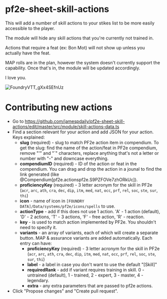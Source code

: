 # pf2e-sheet-skill-actions

This will add a number of skill actions to your stikes list to be more easily accessible to the player.

The module will hide any skill actions that you're currently not trained in.

Actions that require a feat (ex: Bon Mot) will not show up unless you actually have the feat.

MAP rolls are in the plan, however the system doesn't currently support the capability. Once that's in, the module will be updated accordingly.

I love you.

![FoundryVTT_gXx4SEfnUz](https://user-images.githubusercontent.com/478289/146876931-e4c97f10-7508-46f7-a949-f29f670d9068.png)

# Contributing new actions

* Go to https://github.com/jamespdaily/pf2e-sheet-skill-actions/edit/master/src/module/skill-actions-data.ts
* Find a section relevant for your action and add JSON for your action. Keys explained:
  * **slug** (required) - slug to match PF2e action item in compendium. To get the slug: find the name of the action/feat in PF2e compendium, remove "'" and "`" characters, replace anything that's not a letter or number with "-" and downcase everything.
  * **compendiumID** (required) - ID of the action or feat in the compendium. You can drag and drop the action in a jounal to find the link generated (like @Compendium[pf2e.actionspf2e.S9PZFOVe7zhORkUc]).
  * **proficiencyKey** (required) - 3 letter acronym for the skill in PF2e (`acr`, `arc`, `ath`, `cra`, `dec`, `dip`, `itm`, `med`, `nat`, `occ`, `prf`, `rel`, `soc`, `ste`, `sur`, `thi`)
  * **icon** - name of icon in `[FOUNDRY DATA]/Data/systems/pf2e/icons/spells` to use.
  * **actionType** - add if this does not use 1 action. 'A' - 1 action (default), 'D' - 2 actions, 'T' - 3 actions, 'F' - free action, 'R' - reaction.
  * **key** - is used to match action implemented by PF2e. You shouldn't need to specify it.
  * **variants** - an array of variants, each of which will create a separate button. MAP & assurance variants are added automatically. Each entry can have:
    * **proficiencyKey** (required) - 3 letter acronym for the skill in PF2e (`acr`, `arc`, `ath`, `cra`, `dec`, `dip`, `itm`, `med`, `nat`, `occ`, `prf`, `rel`, `soc`, `ste`, `sur`, `thi`)
    * **label** - a label in case you don't want to use the default "[Skill]"
    * **requiredRank** - add if variant requires training in skill. 0 - untrained (default), 1 - trained, 2 - expert, 3 - master, 4 - legendary.
    * **extra** - any extra parameters that are passed to pf2e actions.
* Click "Propose changes" and "Create pull request".
